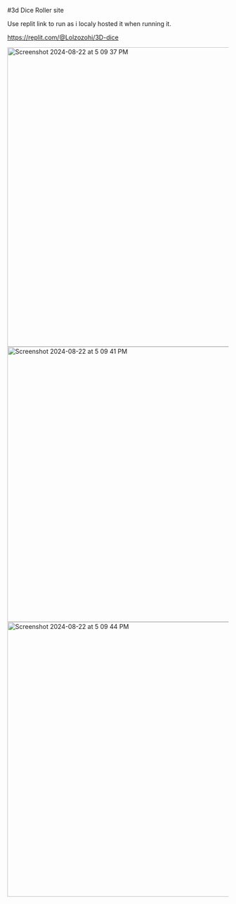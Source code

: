#3d Dice Roller site

Use replit link to run as i localy hosted it when running it.

https://replit.com/@Lolzozohi/3D-dice

<img width="681" alt="Screenshot 2024-08-22 at 5 09 37 PM" src="https://github.com/user-attachments/assets/30446998-8a15-4974-b8f8-fddbc72d3e39">
<img width="626" alt="Screenshot 2024-08-22 at 5 09 41 PM" src="https://github.com/user-attachments/assets/35344aaa-6ada-4a2d-88d1-26cc5dc5eef4">
<img width="625" alt="Screenshot 2024-08-22 at 5 09 44 PM" src="https://github.com/user-attachments/assets/b313ac51-db20-41e6-b2d7-9fc5f984ac0a">
